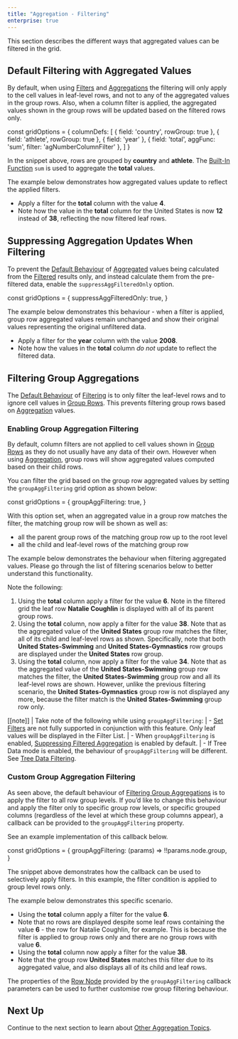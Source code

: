 ```yaml
---
title: "Aggregation - Filtering"
enterprise: true
---
```


This section describes the different ways that aggregated values can be filtered in the grid.

## Default Filtering with Aggregated Values

By default, when using [Filters](/filtering-overview/) and [Aggregations](/aggregation/) the filtering will only apply to the cell values in leaf-level rows, and not to any of the aggregated values in the group rows. Also, when a column filter is applied, the aggregated values shown in the group rows will be updated based on the filtered rows only.

<snippet>
const gridOptions = {
    columnDefs: [
        { field: 'country', rowGroup: true },
        { field: 'athlete', rowGroup: true },
        { field: 'year' },
        { field: 'total', aggFunc: 'sum', filter: 'agNumberColumnFilter' },
    ]
}
</snippet>

In the snippet above, rows are grouped by **country** and **athlete**. The [Built-In Function](/aggregation/#enabling-aggregation) `sum` is used to aggregate the **total** values.

The example below demonstrates how aggregated values update to reflect the applied filters.
- Apply a filter for the **total** column with the value **4**.
- Note how the value in the **total** column for the United States is now **12** instead of **38**, reflecting the now filtered leaf rows.

<grid-example title='Aggregation and Filters' name='filters' type='generated' options='{ "enterprise": true, "modules": ["clientside", "rowgrouping", "menu", "setfilter"] }'></grid-example>

## Suppressing Aggregation Updates When Filtering

To prevent the [Default Behaviour](/aggregation-filtering/#default-filtering) of [Aggregated](/aggregation/) values being calculated from the [Filtered](/filtering-overview/) results only, and instead calculate them from the pre-filtered data, enable the `suppressAggFilteredOnly` option.

<snippet>
const gridOptions = {
    suppressAggFilteredOnly: true,
}
</snippet>

The example below demonstrates this behaviour - when a filter is applied, group row aggregated values remain unchanged and show their original values representing the original unfiltered data.
- Apply a filter for the **year** column with the value **2008**.
- Note how the values in the **total** column *do not* update to reflect the filtered data.

<grid-example title='Suppress Filtered Only' name='suppress-filtered-only' type='generated' options='{ "enterprise": true, "modules": ["clientside", "rowgrouping", "menu", "setfilter"] }'></grid-example>


## Filtering Group Aggregations

The [Default Behaviour](/aggregation-filtering/#default-filtering) of [Filtering](/filtering-overview/) is to only filter the leaf-level rows and to ignore cell values in [Group Rows](/grouping/). This prevents filtering group rows based on [Aggregation](/aggregation/) values.

### Enabling Group Aggregation Filtering

By default, column filters are not applied to cell values shown in [Group Rows](/grouping/) as they do not usually 
have any data of their own. However when using [Aggregation](/aggregation/), group rows will show aggregated values computed based on their child rows.

You can filter the grid based on the group row aggregated values by setting the `groupAggFiltering` grid option as shown below:

<snippet>
const gridOptions = {
    groupAggFiltering: true,
}
</snippet>

With this option set, when an aggregated value in a group row matches the filter, the matching group row will be shown as well as:

- all the parent group rows of the matching group row up to the root level
- all the child and leaf-level rows of the matching group row

The example below demonstrates the behaviour when filtering aggregated values. Please go through the list of filtering scenarios below to better understand this functionality.

Note the following:
1. Using the **total** column apply a filter for the value **6**. Note in the filtered grid the leaf row **Natalie Coughlin** is displayed with all of its parent group rows.
2. Using the **total** column, now apply a filter for the value **38**. Note that as the aggregated value of the **United States** group row matches the filter, all of its child and leaf-level rows as shown. Specifically, note that both **United States-Swimming** and **United States-Gymnastics** row groups are displayed under the **United States** row group.
3. Using the **total** column, now apply a filter for the value **34**. Note that as the aggregated value of the **United States-Swimming** group row matches the filter, the **United States-Swimming** group row and all its leaf-level rows are shown. However, unlike the previous filtering scenario, the **United States-Gymnastics** group row is not displayed any more, because the filter match is the **United States-Swimming** group row only.

<grid-example title='Group and Leaf Aggregate Filtering' name='agg-filtering-all' type='generated' options='{ "enterprise": true, "modules": ["clientside", "rowgrouping", "menu", "setfilter"] }'></grid-example>

[[note]]
| Take note of the following while using `groupAggFiltering`:
| - [Set Filters](/filter-set/) are not fully supported in conjunction with this feature. Only leaf values will be displayed in the Filter List.
| - When `groupAggFiltering` is enabled, [Suppressing Filtered Aggregation](/aggregation-filtering/#suppressing-aggregation-updates-when-filtering) is enabled by default.
| - If Tree Data mode is enabled, the behaviour of `groupAggFiltering` will be different. See [Tree Data Filtering](/tree-data/#tree-data-filtering).

### Custom Group Aggregation Filtering

As seen above, the default behaviour of [Filtering Group Aggregations](/aggregation-filtering/#filtering-group-aggregations) is to apply the filter to all row group levels. If you’d like to change this behaviour and apply the filter only to specific group row levels, or specific grouped columns (regardless of the level at which these group columns appear), a callback can be provided to the `groupAggFiltering` property.

See an example implementation of this callback below.

<snippet>
const gridOptions = {
    groupAggFiltering: (params) => !!params.node.group,
}
</snippet>

The snippet above demonstrates how the callback can be used to selectively apply filters. In this example, the filter condition is applied to group level rows only. 

The example below demonstrates this specific scenario.
- Using the **total** column apply a filter for the value **6**.
- Note that no rows are displayed despite some leaf rows containing the value **6** - the row for Natalie Coughlin, for example. This is because the filter is applied to group rows only and there are no group rows with value **6**.
- Using the **total** column now apply a filter for the value **38**.
- Note that the group row **United States** matches this filter due to its aggregated value, and also displays all of its child and leaf rows.

<grid-example title='Group-only Aggregate filtering' name='agg-filtering-group' type='generated' options='{ "enterprise": true, "modules": ["clientside", "rowgrouping", "menu", "setfilter"] }'></grid-example>

The properties of the [Row Node](/row-object/) provided by the `groupAggFiltering` callback parameters can be used to further customise row group filtering behaviour.

<api-documentation source='resources/reference.json' section="rowNodeAttributes"></api-documentation>

## Next Up

Continue to the next section to learn about [Other Aggregation Topics](/aggregation-other/).